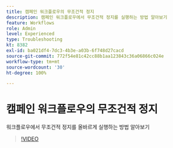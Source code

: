 ```yaml
---
title: 캠페인 워크플로우의 무조건적 정지
description: 캠페인 워크플로우에서 무조건적 정지를 실행하는 방법 알아보기
feature: Workflows
role: Admin
level: Experienced
type: Troubleshooting
kt: 8382
exl-id: ba021df4-7dc3-4b3e-a03b-6f748d27cacd
source-git-commit: 772f54e81c42cc88b1aa123843c36a06866c024e
workflow-type: tm+mt
source-wordcount: '30'
ht-degree: 100%

---
```


# 캠페인 워크플로우의 무조건적 정지

워크플로우에서 무조건적 정지를 올바르게 실행하는 방법 알아보기

>[!VIDEO](https://video.tv.adobe.com/v/335887?quality=12)
